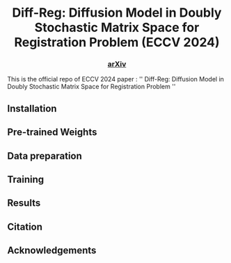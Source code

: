 <div style="text-align: center;">
  <h1>Diff-Reg: Diffusion Model in Doubly Stochastic Matrix Space for Registration Problem (ECCV 2024)</h1>
  <h3><a href="https://arxiv.org/pdf/2403.19919">arXiv</a></h3>
</div>

This is the official repo of ECCV 2024 paper : '' Diff-Reg: Diffusion Model in Doubly Stochastic Matrix Space for Registration Problem ''

## Installation

## Pre-trained Weights

## Data preparation

## Training

## Results

## Citation

## Acknowledgements
